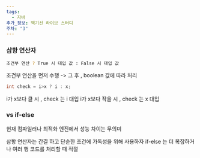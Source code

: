 ```yaml
---
tags:
  - 자바
추가_정보: 백기선 라이브 스터디
주차: "3"
---
```


### 삼항 연산자

```sh
조건부 연산 ? True 시 대입 값 : False 시 대입 값
```

조건부 연산을 먼저 수행 -> 그 후 , boolean 값에 따라 처리

```java
int check = i>x ? i : x;
```

i가 x보다 클 시 , check 는 i 대입
i가 x보다 작을 시 , check 는 x 대입


### vs if-else

현재 컴파일러나 최적화 엔진에서 성능 차이는 무의미

삼항 연산자는 간결 하고 단순한 조건에 가독성을 위해 사용하자
if-else 는 더 복잡하거나 여러 행 코드를 처리할 때 적절
